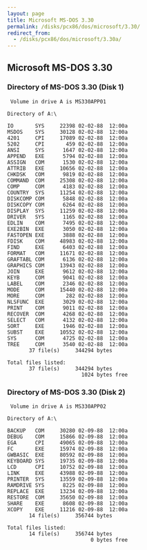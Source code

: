 ```yaml
---
layout: page
title: Microsoft MS-DOS 3.30
permalink: /disks/pcx86/dos/microsoft/3.30/
redirect_from:
  - /disks/pcx86/dos/microsoft/3.30a/
---
```


Microsoft MS-DOS 3.30
---

### Directory of MS-DOS 3.30 (Disk 1)

	 Volume in drive A is MS330APP01 

	Directory of A:\

	IO       SYS     22398 02-02-88  12:00a
	MSDOS    SYS     30128 02-02-88  12:00a
	4201     CPI     17089 02-02-88  12:00a
	5202     CPI       459 02-02-88  12:00a
	ANSI     SYS      1647 02-02-88  12:00a
	APPEND   EXE      5794 02-02-88  12:00a
	ASSIGN   COM      1530 02-02-88  12:00a
	ATTRIB   EXE     10656 02-02-88  12:00a
	CHKDSK   COM      9819 02-02-88  12:00a
	COMMAND  COM     25308 02-02-88  12:00a
	COMP     COM      4183 02-02-88  12:00a
	COUNTRY  SYS     11254 02-02-88  12:00a
	DISKCOMP COM      5848 02-02-88  12:00a
	DISKCOPY COM      6264 02-02-88  12:00a
	DISPLAY  SYS     11259 02-02-88  12:00a
	DRIVER   SYS      1165 02-02-88  12:00a
	EDLIN    COM      7495 02-02-88  12:00a
	EXE2BIN  EXE      3050 02-02-88  12:00a
	FASTOPEN EXE      3888 02-02-88  12:00a
	FDISK    COM     48983 02-02-88  12:00a
	FIND     EXE      6403 02-02-88  12:00a
	FORMAT   COM     11671 02-02-88  12:00a
	GRAFTABL COM      6136 02-02-88  12:00a
	GRAPHICS COM     13943 02-02-88  12:00a
	JOIN     EXE      9612 02-02-88  12:00a
	KEYB     COM      9041 02-02-88  12:00a
	LABEL    COM      2346 02-02-88  12:00a
	MODE     COM     15440 02-02-88  12:00a
	MORE     COM       282 02-02-88  12:00a
	NLSFUNC  EXE      3029 02-02-88  12:00a
	PRINT    COM      9011 02-02-88  12:00a
	RECOVER  COM      4268 02-02-88  12:00a
	SELECT   COM      4132 02-02-88  12:00a
	SORT     EXE      1946 02-02-88  12:00a
	SUBST    EXE     10552 02-02-88  12:00a
	SYS      COM      4725 02-02-88  12:00a
	TREE     COM      3540 02-02-88  12:00a
	       37 file(s)     344294 bytes

	Total files listed:
	       37 file(s)     344294 bytes
	                        1024 bytes free

### Directory of MS-DOS 3.30 (Disk 2)

	 Volume in drive A is MS330APP02 

	Directory of A:\

	BACKUP   COM     30280 02-09-88  12:00a
	DEBUG    COM     15866 02-09-88  12:00a
	EGA      CPI     49065 02-09-88  12:00a
	FC       EXE     15974 02-09-88  12:00a
	GWBASIC  EXE     80592 02-09-88  12:00a
	KEYBOARD SYS     19735 02-09-88  12:00a
	LCD      CPI     10752 02-09-88  12:00a
	LINK     EXE     43988 02-09-88  12:00a
	PRINTER  SYS     13559 02-09-88  12:00a
	RAMDRIVE SYS      8225 02-09-88  12:00a
	REPLACE  EXE     13234 02-09-88  12:00a
	RESTORE  COM     35650 02-09-88  12:00a
	SHARE    EXE      8608 02-09-88  12:00a
	XCOPY    EXE     11216 02-09-88  12:00a
	       14 file(s)     356744 bytes

	Total files listed:
	       14 file(s)     356744 bytes
	                           0 bytes free
